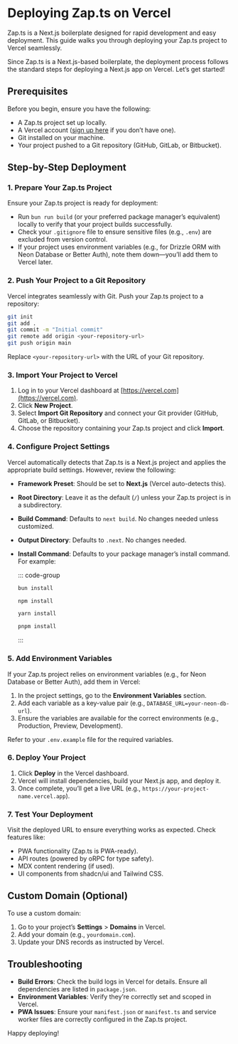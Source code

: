 # Deploying Zap.ts on Vercel

Zap.ts is a Next.js boilerplate designed for rapid development and easy deployment. This guide walks you through deploying your Zap.ts project to Vercel seamlessly.

Since Zap.ts is a Next.js-based boilerplate, the deployment process follows the standard steps for deploying a Next.js app on Vercel. Let’s get started!

## Prerequisites

Before you begin, ensure you have the following:

- A Zap.ts project set up locally.
- A Vercel account ([sign up here](https://vercel.com/signup) if you don’t have one).
- Git installed on your machine.
- Your project pushed to a Git repository (GitHub, GitLab, or Bitbucket).

## Step-by-Step Deployment

### 1. Prepare Your Zap.ts Project

Ensure your Zap.ts project is ready for deployment:

- Run `bun run build` (or your preferred package manager’s equivalent) locally to verify that your project builds successfully.
- Check your `.gitignore` file to ensure sensitive files (e.g., `.env`) are excluded from version control.
- If your project uses environment variables (e.g., for Drizzle ORM with Neon Database or Better Auth), note them down—you’ll add them to Vercel later.

### 2. Push Your Project to a Git Repository

Vercel integrates seamlessly with Git. Push your Zap.ts project to a repository:

```bash
git init
git add .
git commit -m "Initial commit"
git remote add origin <your-repository-url>
git push origin main
```

Replace `<your-repository-url>` with the URL of your Git repository.

### 3. Import Your Project to Vercel

1. Log in to your Vercel dashboard at [https://vercel.com](https://vercel.com).
2. Click **New Project**.
3. Select **Import Git Repository** and connect your Git provider (GitHub, GitLab, or Bitbucket).
4. Choose the repository containing your Zap.ts project and click **Import**.

### 4. Configure Project Settings

Vercel automatically detects that Zap.ts is a Next.js project and applies the appropriate build settings. However, review the following:

- **Framework Preset**: Should be set to **Next.js** (Vercel auto-detects this).
- **Root Directory**: Leave it as the default (`/`) unless your Zap.ts project is in a subdirectory.
- **Build Command**: Defaults to `next build`. No changes needed unless customized.
- **Output Directory**: Defaults to `.next`. No changes needed.
- **Install Command**: Defaults to your package manager’s install command. For example:

  ::: code-group

  ```bash [bun]
  bun install
  ```

  ```bash [npm]
  npm install
  ```

  ```bash [yarn]
  yarn install
  ```

  ```bash [pnpm]
  pnpm install
  ```

  :::

### 5. Add Environment Variables

If your Zap.ts project relies on environment variables (e.g., for Neon Database or Better Auth), add them in Vercel:

1. In the project settings, go to the **Environment Variables** section.
2. Add each variable as a key-value pair (e.g., `DATABASE_URL=your-neon-db-url`).
3. Ensure the variables are available for the correct environments (e.g., Production, Preview, Development).

Refer to your `.env.example` file for the required variables.

### 6. Deploy Your Project

1. Click **Deploy** in the Vercel dashboard.
2. Vercel will install dependencies, build your Next.js app, and deploy it.
3. Once complete, you’ll get a live URL (e.g., `https://your-project-name.vercel.app`).

### 7. Test Your Deployment

Visit the deployed URL to ensure everything works as expected. Check features like:

- PWA functionality (Zap.ts is PWA-ready).
- API routes (powered by oRPC for type safety).
- MDX content rendering (if used).
- UI components from shadcn/ui and Tailwind CSS.

## Custom Domain (Optional)

To use a custom domain:

1. Go to your project’s **Settings** > **Domains** in Vercel.
2. Add your domain (e.g., `yourdomain.com`).
3. Update your DNS records as instructed by Vercel.

## Troubleshooting

- **Build Errors**: Check the build logs in Vercel for details. Ensure all dependencies are listed in `package.json`.
- **Environment Variables**: Verify they’re correctly set and scoped in Vercel.
- **PWA Issues**: Ensure your `manifest.json` or `manifest.ts` and service worker files are correctly configured in the Zap.ts project.

Happy deploying!
